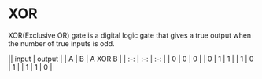 # XOR
XOR(Exclusive OR) gate is a digital logic gate that gives a true output when the number of true inputs is odd.

|| input | output |
| A | B | A XOR B |
| :-: | :-: | :-: |
| 0 | 0 | 0 |
| 0 | 1 | 1 |
| 1 | 0 | 1 |
| 1 | 1 | 0 |
